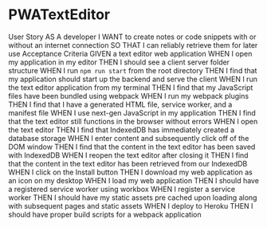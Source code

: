 # PWATextEditor
User Story
AS A developer
I WANT to create notes or code snippets with or without an internet connection
SO THAT I can reliably retrieve them for later use
Acceptance Criteria
GIVEN a text editor web application
WHEN I open my application in my editor
THEN I should see a client server folder structure
WHEN I run `npm run start` from the root directory
THEN I find that my application should start up the backend and serve the client
WHEN I run the text editor application from my terminal
THEN I find that my JavaScript files have been bundled using webpack
WHEN I run my webpack plugins
THEN I find that I have a generated HTML file, service worker, and a manifest file
WHEN I use next-gen JavaScript in my application
THEN I find that the text editor still functions in the browser without errors
WHEN I open the text editor
THEN I find that IndexedDB has immediately created a database storage
WHEN I enter content and subsequently click off of the DOM window
THEN I find that the content in the text editor has been saved with IndexedDB
WHEN I reopen the text editor after closing it
THEN I find that the content in the text editor has been retrieved from our IndexedDB
WHEN I click on the Install button
THEN I download my web application as an icon on my desktop
WHEN I load my web application
THEN I should have a registered service worker using workbox
WHEN I register a service worker
THEN I should have my static assets pre cached upon loading along with subsequent pages and static assets
WHEN I deploy to Heroku
THEN I should have proper build scripts for a webpack application
